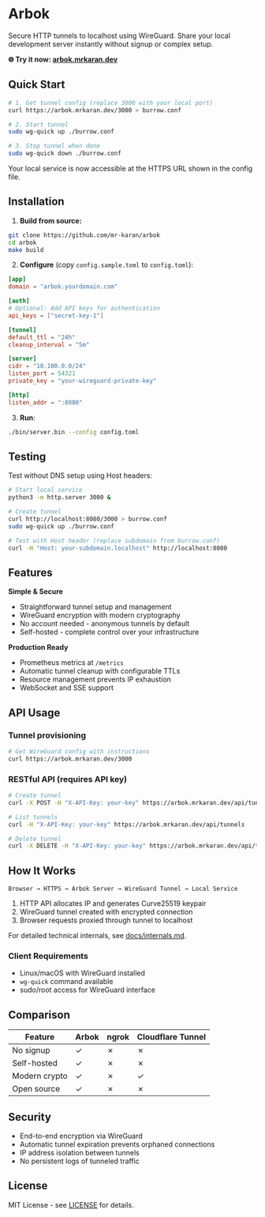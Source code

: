 # Arbok

Secure HTTP tunnels to localhost using WireGuard. Share your local development server instantly without signup or complex setup.

**🌐 Try it now: [arbok.mrkaran.dev](https://arbok.mrkaran.dev)**

## Quick Start

```bash
# 1. Get tunnel config (replace 3000 with your local port)
curl https://arbok.mrkaran.dev/3000 > burrow.conf

# 2. Start tunnel
sudo wg-quick up ./burrow.conf

# 3. Stop tunnel when done
sudo wg-quick down ./burrow.conf
```

Your local service is now accessible at the HTTPS URL shown in the config file.

## Installation

1. **Build from source:**
```bash
git clone https://github.com/mr-karan/arbok
cd arbok
make build
```

2. **Configure** (copy `config.sample.toml` to `config.toml`):
```toml
[app]
domain = "arbok.yourdomain.com"

[auth]
# Optional: Add API keys for authentication
api_keys = ["secret-key-1"]

[tunnel]
default_ttl = "24h"
cleanup_interval = "5m"

[server]
cidr = "10.100.0.0/24"
listen_port = 54321
private_key = "your-wireguard-private-key"

[http]
listen_addr = ":8080"
```

3. **Run**:
```bash
./bin/server.bin --config config.toml
```

## Testing

Test without DNS setup using Host headers:

```bash
# Start local service
python3 -m http.server 3000 &

# Create tunnel
curl http://localhost:8080/3000 > burrow.conf
sudo wg-quick up ./burrow.conf

# Test with Host header (replace subdomain from burrow.conf)
curl -H "Host: your-subdomain.localhost" http://localhost:8080
```

## Features

**Simple & Secure**
- Straightforward tunnel setup and management
- WireGuard encryption with modern cryptography
- No account needed - anonymous tunnels by default
- Self-hosted - complete control over your infrastructure

**Production Ready**
- Prometheus metrics at `/metrics`
- Automatic tunnel cleanup with configurable TTLs  
- Resource management prevents IP exhaustion
- WebSocket and SSE support

## API Usage

### Tunnel provisioning
```bash
# Get WireGuard config with instructions
curl https://arbok.mrkaran.dev/3000
```

### RESTful API (requires API key)
```bash
# Create tunnel
curl -X POST -H "X-API-Key: your-key" https://arbok.mrkaran.dev/api/tunnel/3000

# List tunnels
curl -H "X-API-Key: your-key" https://arbok.mrkaran.dev/api/tunnels

# Delete tunnel
curl -X DELETE -H "X-API-Key: your-key" https://arbok.mrkaran.dev/api/tunnel/{id}
```

## How It Works

```
Browser → HTTPS → Arbok Server → WireGuard Tunnel → Local Service
```

1. HTTP API allocates IP and generates Curve25519 keypair
2. WireGuard tunnel created with encrypted connection
3. Browser requests proxied through tunnel to localhost

For detailed technical internals, see [docs/internals.md](docs/internals.md).

### Client Requirements

- Linux/macOS with WireGuard installed
- `wg-quick` command available  
- sudo/root access for WireGuard interface

## Comparison

| Feature | Arbok | ngrok | Cloudflare Tunnel |
|---------|-------|-------|-------------------|
| No signup | ✓ | ✗ | ✗ |
| Self-hosted | ✓ | ✗ | ✗ |
| Modern crypto | ✓ | ✗ | ✓ |
| Open source | ✓ | ✗ | ✗ |

## Security

- End-to-end encryption via WireGuard
- Automatic tunnel expiration prevents orphaned connections
- IP address isolation between tunnels
- No persistent logs of tunneled traffic

## License

MIT License - see [LICENSE](LICENSE) for details.